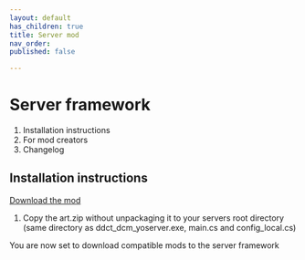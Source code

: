 ```yaml
---
layout: default
has_children: true
title: Server mod
nav_order: 
published: false

---
```

# Server framework

1. Installation instructions
2. For mod creators
3. Changelog

## Installation instructions

[Download the mod](/assets/images/art.zip)

1. Copy the art.zip without unpackaging it to your servers root directory (same directory as ddct_dcm_yoserver.exe, main.cs and config_local.cs)

You are now set to download compatible mods to the server framework